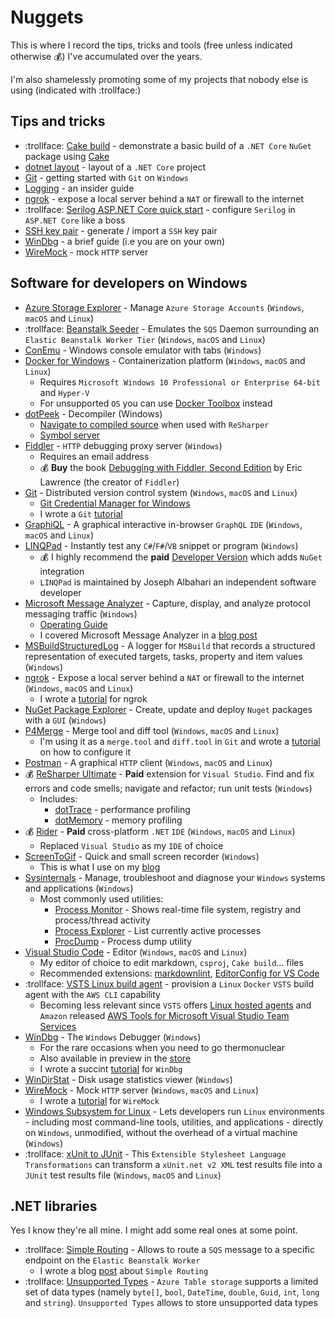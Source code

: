 # Nuggets

This is where I record the tips, tricks and tools (free unless indicated otherwise :moneybag:) I've accumulated over the years.

I'm also shamelessly promoting some of my projects that nobody else is using (indicated with :trollface:)

## Tips and tricks

- :trollface: [Cake build][cake-build] - demonstrate a basic build of a `.NET Core` `NuGet` package using [Cake][cake]
- [dotnet layout][dotnet-layout] - layout of a `.NET Core` project
- [Git][git-tutorial] - getting started with `Git` on `Windows`
- [Logging][logging] - an insider guide
- [ngrok][ngrok-tutorial] - expose a local server behind a `NAT` or firewall to the internet
- :trollface: [Serilog ASP.NET Core quick start][serilog-aspnet-core] - configure `Serilog` in `ASP.NET Core` like a boss
- [SSH key pair][ssh-key-pair] - generate / import a `SSH` key pair
- [WinDbg][win-dbg-tutorial] - a brief guide (i.e you are on your own)
- [WireMock][wiremock-tutorial] - mock `HTTP` server

## Software for developers on Windows

- [Azure Storage Explorer][azure-storage-explorer] - Manage `Azure Storage Accounts` (`Windows`, `macOS` and `Linux`)
- :trollface: [Beanstalk Seeder][beanstalk-seeder] - Emulates the `SQS` Daemon surrounding an `Elastic Beanstalk Worker Tier` (`Windows`, `macOS` and `Linux`)
- [ConEmu][con-emu] - Windows console emulator with tabs (`Windows`)
- [Docker for Windows][docker-windows] - Containerization platform (`Windows`, `macOS` and `Linux`)
  - Requires `Microsoft Windows 10 Professional or Enterprise 64-bit` and `Hyper-V`
  - For unsupported `OS` you can use [Docker Toolbox][docker-toolbox] instead
- [dotPeek][dot-peek] - Decompiler (Windows)
  - [Navigate to compiled source][dot-peek-navigate-compiled] when used with `ReSharper`
  - [Symbol server][dot-peek-symbol-server]
- [Fiddler][fiddler] - `HTTP` debugging proxy server (`Windows`)
  - Requires an email address
  - :moneybag: **Buy** the book [Debugging with Fiddler, Second Edition][debugging-with-fiddler] by Eric Lawrence (the creator of `Fiddler`)
- [Git][git] - Distributed version control system (`Windows`, `macOS` and `Linux`)
  - [Git Credential Manager for Windows][git-credential-manager]
  - I wrote a `Git` [tutorial][git-tutorial]
- [GraphiQL][graphi-ql] - A graphical interactive in-browser `GraphQL` `IDE` (`Windows`, `macOS` and `Linux`)
- [LINQPad][linq-pad] - Instantly test any `C#`/`F#`/`VB` snippet or program (`Windows`)
  - :moneybag: I highly recommend the **paid** [Developer Version][linq-pad-developer] which adds `NuGet` integration
  - `LINQPad` is maintained by Joseph Albahari an independent software developer
- [Microsoft Message Analyzer][microsoft-message-analyzer] - Capture, display, and analyze protocol messaging traffic (`Windows`)
  - [Operating Guide][microsoft-message-analyzer-operating-guide]
  - I covered Microsoft Message Analyzer in a [blog post][blog-netsh]
- [MSBuildStructuredLog][ms-build-structured-log] - A logger for `MSBuild` that records a structured representation of executed targets, tasks, property and item values (`Windows`)
- [ngrok][ngrok] - Expose a local server behind a `NAT` or firewall to the internet (`Windows`, `macOS` and `Linux`)
  - I wrote a [tutorial][ngrok-tutorial] for ngrok
- [NuGet Package Explorer][nuget-package-explorer] - Create, update and deploy `Nuget` packages with a `GUI` (`Windows`)
- [P4Merge][p4-merge] - Merge tool and diff tool (`Windows`, `macOS` and `Linux`)
  - I'm using it as a `merge.tool` and `diff.tool` in `Git` and wrote a [tutorial][p4-merge-tutorial] on how to configure it
- [Postman][postman] - A graphical `HTTP` client (`Windows`, `macOS` and `Linux`)
- :moneybag: [ReSharper Ultimate][resharper-ultimate] - **Paid** extension for `Visual Studio`. Find and fix errors and code smells; navigate and refactor; run unit tests (`Windows`)
  - Includes:
    - [dotTrace][dot-trace] - performance profiling
    - [dotMemory][dot-memory] - memory profiling
- :moneybag: [Rider][rider] - **Paid** cross-platform `.NET` `IDE` (`Windows`, `macOS` and `Linux`)
  - Replaced `Visual Studio` as my `IDE` of choice
- [ScreenToGif][screen-to-gif] - Quick and small screen recorder (`Windows`)
  - This is what I use on my [blog][blog]
- [Sysinternals][sysinternals] - Manage, troubleshoot and diagnose your `Windows` systems and applications (`Windows`)
  - Most commonly used utilities:
    - [Process Monitor][procmon] - Shows real-time file system, registry and process/thread activity
    - [Process Explorer][process-explorer] - List currently active processes
    - [ProcDump][proc-dump] - Process dump utility
- [Visual Studio Code][visual-studio-code] - Editor (`Windows`, `macOS` and `Linux`)
  - My editor of choice to edit markdown, `csproj`, `Cake build`... files
  - Recommended extensions: [markdownlint][markdownlint], [EditorConfig for VS Code][editor-config]
- :trollface: [VSTS Linux build agent][vsts-linux-agent] - provision a `Linux` `Docker` `VSTS` build agent with the `AWS CLI` capability
  - Becoming less relevant since `VSTS` offers [Linux hosted agents][linux-hosted-agents] and `Amazon` released [AWS Tools for Microsoft Visual Studio Team Services][aws-tools]
- [WinDbg][win-dbg] - The `Windows` Debugger (`Windows`)
  - For the rare occasions when you need to go thermonuclear
  - Also available in preview in the [store][win-dbg-store]
  - I wrote a succint [tutorial][win-dbg-tutorial] for `WinDbg`
- [WinDirStat][win-dir-stat] - Disk usage statistics viewer (`Windows`)
- [WireMock][wiremock] - Mock `HTTP` server (`Windows`, `macOS` and `Linux`)
  - I wrote a [tutorial][wiremock-tutorial] for `WireMock`
- [Windows Subsystem for Linux][wsl] - Lets developers run `Linux` environments - including most command-line tools, utilities, and applications - directly on `Windows`, unmodified, without the overhead of a virtual machine (`Windows`)
- :trollface: [xUnit to JUnit][xunit-to-junit] - This `Extensible Stylesheet Language Transformations` can transform a `xUnit.net v2 XML` test results file into a `JUnit` test results file (`Windows`, `macOS` and `Linux`)

## .NET libraries

Yes I know they're all mine. I might add some real ones at some point.

- :trollface: [Simple Routing][simple-routing] - Allows to route a `SQS` message to a specific endpoint on the `Elastic Beanstalk Worker`
  - I wrote a blog [post][post-simple-routing] about `Simple Routing`
- :trollface: [Unsupported Types][unsupported-notes] - `Azure Table storage` supports a limited set of data types (namely `byte[]`, `bool`, `DateTime`, `double`, `Guid`, `int`, `long` and `string`). `Unsupported Types` allows to store unsupported data types

[linux-hosted-agents]: https://github.com/Microsoft/vsts-agent-docker/blob/master/ubuntu/16.04/standard/Dockerfile
[aws-tools]: https://marketplace.visualstudio.com/items?itemName=AmazonWebServices.aws-vsts-tools
[cake-build]: https://github.com/gabrielweyer/cake-build
[cake]: https://cakebuild.net/
[ngrok-tutorial]: ngrok/README.md
[serilog-aspnet-core]: serilog-aspnet-core/README.md
[vsts-linux-agent]: https://github.com/gabrielweyer/vsts-linux-build-agent
[wiremock-tutorial]: wiremock/README.md
[azure-storage-explorer]: https://azure.microsoft.com/en-au/features/storage-explorer/
[con-emu]: https://conemu.github.io/
[docker-windows]: https://store.docker.com/editions/community/docker-ce-desktop-windows
[docker-toolbox]: https://docs.docker.com/toolbox/overview/
[dot-peek]: https://www.jetbrains.com/decompiler/
[fiddler]: https://www.telerik.com/fiddler
[debugging-with-fiddler]: https://gumroad.com/l/dwf2/
[dot-peek-symbol-server]: https://www.jetbrains.com/help/decompiler/Using_product_as_a_Symbol_Server.html
[dot-peek-navigate-compiled]: https://www.jetbrains.com/help/decompiler/Navigation_and_Search__Navigating_to_External_Sources.html
[git]: https://git-scm.com/downloads
[git-credential-manager]: https://github.com/Microsoft/Git-Credential-Manager-for-Windows
[graphi-ql]: https://github.com/graphql/graphiql
[linq-pad]: https://www.linqpad.net/
[linq-pad-developer]: https://www.linqpad.net/Purchase.aspx
[nuget-package-explorer]: https://github.com/NuGetPackageExplorer/NuGetPackageExplorer
[ngrok]: https://ngrok.com/
[p4-merge]: https://www.perforce.com/products/helix-core-apps/merge-diff-tool-p4merge
[postman]: https://www.getpostman.com/
[resharper-ultimate]: https://www.jetbrains.com/dotnet/
[dot-trace]: https://www.jetbrains.com/help/profiler/Introduction.html
[dot-memory]: https://www.jetbrains.com/help/dotmemory/Introduction.html
[rider]: https://www.jetbrains.com/rider/
[screen-to-gif]: http://www.screentogif.com/
[blog]: https://gabrielweyer.github.io/
[sysinternals]: https://docs.microsoft.com/en-us/sysinternals/
[procmon]: https://docs.microsoft.com/en-us/sysinternals/downloads/procmon
[process-explorer]: https://docs.microsoft.com/en-us/sysinternals/downloads/process-explorer
[proc-dump]: https://docs.microsoft.com/en-us/sysinternals/downloads/procdump
[visual-studio-code]: https://code.visualstudio.com/
[markdownlint]: https://marketplace.visualstudio.com/items?itemName=DavidAnson.vscode-markdownlint
[editor-config]: https://marketplace.visualstudio.com/items?itemName=EditorConfig.EditorConfig
[win-dbg]: https://developer.microsoft.com/en-us/windows/hardware/download-windbg
[win-dbg-store]: https://www.microsoft.com/en-au/store/p/windbg-preview/9pgjgd53tn86
[win-dir-stat]: https://windirstat.net/
[wiremock]: http://wiremock.org/
[microsoft-message-analyzer]: https://www.microsoft.com/en-au/download/details.aspx?id=44226
[microsoft-message-analyzer-operating-guide]: https://technet.microsoft.com/en-us/library/jj649776.aspx
[blog-netsh]: https://gabrielweyer.github.io/2016/07/16/capture-network-packets-with-netsh/
[wsl]: https://docs.microsoft.com/en-us/windows/wsl/install-win10
[git-tutorial]: git/README.md
[ms-build-structured-log]: https://github.com/KirillOsenkov/MSBuildStructuredLog
[ssh-key-pair]: ssh-key-pair/README.md
[dotnet-layout]: dotnet-layout/README.md
[logging]: logging/README.md
[beanstalk-seeder]: https://github.com/gabrielweyer/beanstalk-seeder
[simple-routing]: https://github.com/gabrielweyer/simple-routing
[xunit-to-junit]: https://github.com/gabrielweyer/xunit-to-junit
[unsupported-notes]: https://github.com/gabrielweyer/unsupported-types
[post-simple-routing]: https://gabrielweyer.github.io/2018/01/28/simple-routing-elastic-beanstalk-worker/
[p4-merge-tutorial]: https://github.com/gabrielweyer/nuggets/tree/master/git#difftool-and-mergetool
[win-dbg-tutorial]: win-dbg/README.md
